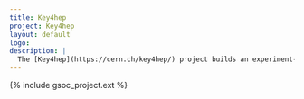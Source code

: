```yaml
---
title: Key4hep
project: Key4hep
layout: default
logo:
description: |
  The [Key4hep](https://cern.ch/key4hep/) project builds an experiment-independent, complete HEP stack focused on future collider concepts. Its key ingredients are event processing framework --- [Gaudi](https://cern.ch/gaudi), event data model --- [EDM4hep](https://cern.ch/edm4hep), detector geometry description --- [DD4hep](https://cern.ch/dd4hep), and distribution platform --- [Spack](https://spack.io/).
---
```


{% include gsoc_project.ext %}
